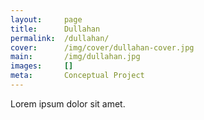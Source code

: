 ```yaml
---
layout:     page
title:      Dullahan
permalink:  /dullahan/
cover:      /img/cover/dullahan-cover.jpg
main:       /img/dullahan.jpg
images:     []
meta:       Conceptual Project
---
```


Lorem ipsum dolor sit amet.
